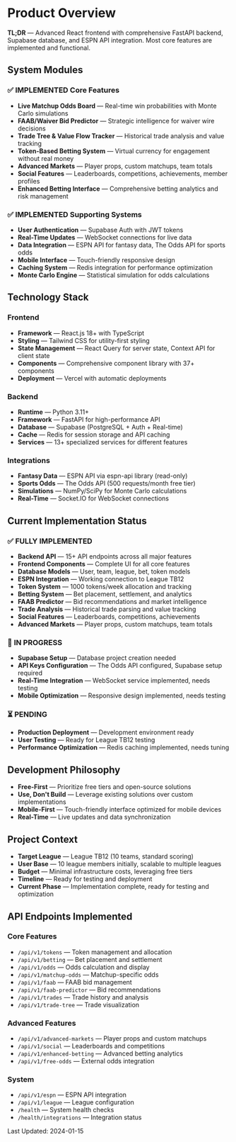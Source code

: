# Product Overview

**TL;DR** — Advanced React frontend with comprehensive FastAPI backend, Supabase database, and ESPN API integration. Most core features are implemented and functional.

## System Modules

### ✅ **IMPLEMENTED Core Features**
- **Live Matchup Odds Board** — Real-time win probabilities with Monte Carlo simulations
- **FAAB/Waiver Bid Predictor** — Strategic intelligence for waiver wire decisions  
- **Trade Tree & Value Flow Tracker** — Historical trade analysis and value tracking
- **Token-Based Betting System** — Virtual currency for engagement without real money
- **Advanced Markets** — Player props, custom matchups, team totals
- **Social Features** — Leaderboards, competitions, achievements, member profiles
- **Enhanced Betting Interface** — Comprehensive betting analytics and risk management

### ✅ **IMPLEMENTED Supporting Systems**
- **User Authentication** — Supabase Auth with JWT tokens
- **Real-Time Updates** — WebSocket connections for live data
- **Data Integration** — ESPN API for fantasy data, The Odds API for sports odds
- **Mobile Interface** — Touch-friendly responsive design
- **Caching System** — Redis integration for performance optimization
- **Monte Carlo Engine** — Statistical simulation for odds calculations

## Technology Stack

### Frontend
- **Framework** — React.js 18+ with TypeScript
- **Styling** — Tailwind CSS for utility-first styling
- **State Management** — React Query for server state, Context API for client state
- **Components** — Comprehensive component library with 37+ components
- **Deployment** — Vercel with automatic deployments

### Backend
- **Runtime** — Python 3.11+
- **Framework** — FastAPI for high-performance API
- **Database** — Supabase (PostgreSQL + Auth + Real-time)
- **Cache** — Redis for session storage and API caching
- **Services** — 13+ specialized services for different features

### Integrations
- **Fantasy Data** — ESPN API via espn-api library (read-only)
- **Sports Odds** — The Odds API (500 requests/month free tier)
- **Simulations** — NumPy/SciPy for Monte Carlo calculations
- **Real-Time** — Socket.IO for WebSocket connections

## Current Implementation Status

### ✅ **FULLY IMPLEMENTED**
- **Backend API** — 15+ API endpoints across all major features
- **Frontend Components** — Complete UI for all core features
- **Database Models** — User, team, league, bet, token models
- **ESPN Integration** — Working connection to League TB12
- **Token System** — 1000 tokens/week allocation and tracking
- **Betting System** — Bet placement, settlement, and analytics
- **FAAB Predictor** — Bid recommendations and market intelligence
- **Trade Analysis** — Historical trade parsing and value tracking
- **Social Features** — Leaderboards, competitions, achievements
- **Advanced Markets** — Player props, custom matchups, team totals

### 🔄 **IN PROGRESS**
- **Supabase Setup** — Database project creation needed
- **API Keys Configuration** — The Odds API configured, Supabase setup required
- **Real-Time Integration** — WebSocket service implemented, needs testing
- **Mobile Optimization** — Responsive design implemented, needs testing

### ⏳ **PENDING**
- **Production Deployment** — Development environment ready
- **User Testing** — Ready for League TB12 testing
- **Performance Optimization** — Redis caching implemented, needs tuning

## Development Philosophy

- **Free-First** — Prioritize free tiers and open-source solutions
- **Use, Don't Build** — Leverage existing solutions over custom implementations
- **Mobile-First** — Touch-friendly interface optimized for mobile devices
- **Real-Time** — Live updates and data synchronization

## Project Context

- **Target League** — League TB12 (10 teams, standard scoring)
- **User Base** — 10 league members initially, scalable to multiple leagues
- **Budget** — Minimal infrastructure costs, leveraging free tiers
- **Timeline** — Ready for testing and deployment
- **Current Phase** — Implementation complete, ready for testing and optimization

## API Endpoints Implemented

### Core Features
- `/api/v1/tokens` — Token management and allocation
- `/api/v1/betting` — Bet placement and settlement
- `/api/v1/odds` — Odds calculation and display
- `/api/v1/matchup-odds` — Matchup-specific odds
- `/api/v1/faab` — FAAB bid management
- `/api/v1/faab-predictor` — Bid recommendations
- `/api/v1/trades` — Trade history and analysis
- `/api/v1/trade-tree` — Trade visualization

### Advanced Features
- `/api/v1/advanced-markets` — Player props and custom matchups
- `/api/v1/social` — Leaderboards and competitions
- `/api/v1/enhanced-betting` — Advanced betting analytics
- `/api/v1/free-odds` — External odds integration

### System
- `/api/v1/espn` — ESPN API integration
- `/api/v1/league` — League configuration
- `/health` — System health checks
- `/health/integrations` — Integration status

Last Updated: 2024-01-15